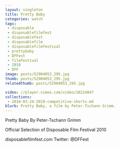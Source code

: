 ```yaml
---
layout: singleton
title: Pretty Baby
categories: watch
tags:
 - disposable
 - disposablefilmfest
 - disposablefest
 - disposablefilm
 - disposablefilmfestival
 - prettybaby
 - DFFest
 - filmfestival
 - 2010
 - DFF
image: posts/52904053_295.jpg
thumb: posts/52904053_295.jpg
relatedthumb: posts/52904053_295.jpg

video: //player.vimeo.com/video/10224847
collections:
 - 2010-03-24-2010-competitive-shorts.md
blurb: Pretty Baby, a film by Peter-Tschann Grimm.
---
```


Pretty Baby
By Peter-Tschann Grimm

Official Selection of Disposable Film Festival 2010

disposablefilmfest.com
Twitter: @DFFest